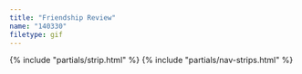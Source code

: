 ```yaml
---
title: "Friendship Review"
name: "140330"
filetype: gif
---
```


{% include "partials/strip.html" %}
{% include "partials/nav-strips.html" %}